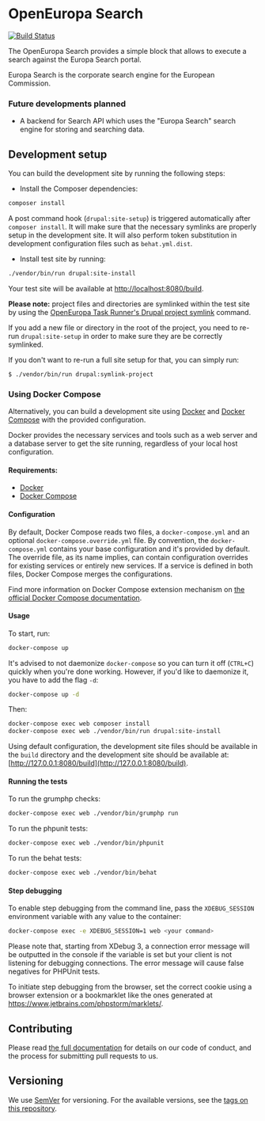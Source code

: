 # OpenEuropa Search

[![Build Status](https://drone.fpfis.eu/api/badges/openeuropa/oe_search/status.svg?branch=master)](https://drone.fpfis.eu/openeuropa/oe_search)

The OpenEuropa Search provides a simple block that allows to execute a search against the Europa Search portal.

Europa Search is the corporate search engine for the European Commission.

### Future developments planned

- A backend for Search API which uses the "Europa Search" search engine for storing and searching data.

## Development setup

You can build the development site by running the following steps:

* Install the Composer dependencies:

```bash
composer install
```

A post command hook (`drupal:site-setup`) is triggered automatically after `composer install`.
It will make sure that the necessary symlinks are properly setup in the development site.
It will also perform token substitution in development configuration files such as `behat.yml.dist`.

* Install test site by running:

```bash
./vendor/bin/run drupal:site-install
```

Your test site will be available at [http://localhost:8080/build](http://localhost:8080/build).

**Please note:** project files and directories are symlinked within the test site by using the
[OpenEuropa Task Runner's Drupal project symlink](https://github.com/openeuropa/task-runner-drupal-project-symlink) command.

If you add a new file or directory in the root of the project, you need to re-run `drupal:site-setup` in order to make
sure they are be correctly symlinked.

If you don't want to re-run a full site setup for that, you can simply run:

```
$ ./vendor/bin/run drupal:symlink-project
```

### Using Docker Compose

Alternatively, you can build a development site using [Docker](https://www.docker.com/get-docker) and
[Docker Compose](https://docs.docker.com/compose/) with the provided configuration.

Docker provides the necessary services and tools such as a web server and a database server to get the site running,
regardless of your local host configuration.

#### Requirements:

- [Docker](https://www.docker.com/get-docker)
- [Docker Compose](https://docs.docker.com/compose/)

#### Configuration

By default, Docker Compose reads two files, a `docker-compose.yml` and an optional `docker-compose.override.yml` file.
By convention, the `docker-compose.yml` contains your base configuration and it's provided by default.
The override file, as its name implies, can contain configuration overrides for existing services or entirely new
services.
If a service is defined in both files, Docker Compose merges the configurations.

Find more information on Docker Compose extension mechanism on [the official Docker Compose documentation](https://docs.docker.com/compose/extends/).

#### Usage

To start, run:

```bash
docker-compose up
```

It's advised to not daemonize `docker-compose` so you can turn it off (`CTRL+C`) quickly when you're done working.
However, if you'd like to daemonize it, you have to add the flag `-d`:

```bash
docker-compose up -d
```

Then:

```bash
docker-compose exec web composer install
docker-compose exec web ./vendor/bin/run drupal:site-install
```

Using default configuration, the development site files should be available in the `build` directory and the development site
should be available at: [http://127.0.0.1:8080/build](http://127.0.0.1:8080/build).

#### Running the tests

To run the grumphp checks:

```bash
docker-compose exec web ./vendor/bin/grumphp run
```

To run the phpunit tests:

```bash
docker-compose exec web ./vendor/bin/phpunit
```

To run the behat tests:

```bash
docker-compose exec web ./vendor/bin/behat
```

#### Step debugging

To enable step debugging from the command line, pass the `XDEBUG_SESSION` environment variable with any value to
the container:

```bash
docker-compose exec -e XDEBUG_SESSION=1 web <your command>
```

Please note that, starting from XDebug 3, a connection error message will be outputted in the console if the variable is
set but your client is not listening for debugging connections. The error message will cause false negatives for PHPUnit
tests.

To initiate step debugging from the browser, set the correct cookie using a browser extension or a bookmarklet
like the ones generated at https://www.jetbrains.com/phpstorm/marklets/.

## Contributing

Please read [the full documentation](https://github.com/openeuropa/openeuropa) for details on our code of conduct, and the process for submitting pull requests to us.

## Versioning

We use [SemVer](http://semver.org/) for versioning. For the available versions, see the [tags on this repository](https://github.com/openeuropa/oe_search/tags).
